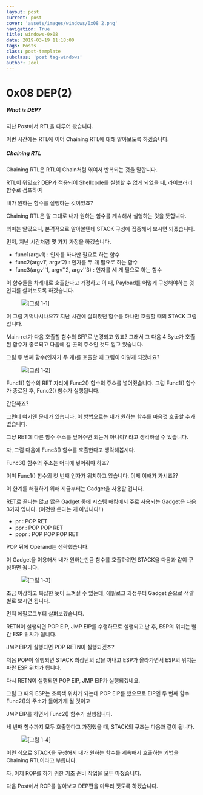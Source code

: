 ```yaml
---
layout: post
current: post
cover: 'assets/images/windows/0x08_2.png'
navigation: True
title: windows-0x08
date: 2019-03-19 11:18:00
tags: Posts
class: post-template
subclass: 'post tag-windows'
author: Joel
---
```


# 0x08 DEP(2)

##### What is DEP?

지난 Post에서 RTL을 다루어 봤습니다.

이번 시간에는 RTL에 이어 Chaining RTL에 대해 알아보도록 하겠습니다.

##### Chaining RTL

Chaining RTL은 RTL이 Chain처럼 엮여서 반복되는 것을 말합니다.

RTL이 뭐였죠? DEP가 적용되어 Shellcode를 실행할 수 없게 되었을 때, 라이브러리 함수로 점프하여

내가 원하는 함수를 실행하는 것이었죠? 

Chaining RTL은 말 그대로 내가 원하는 함수를 계속해서 실행하는 것을 뜻합니다.

의미는 알았으니, 본격적으로 알아볼텐데 STACK 구성에 집중해서 보시면 되겠습니다.

먼저, 지난 시간처럼 몇 가지 가정을 하겠습니다.

 - func1(argv1) : 인자를 하나만 필요로 하는 함수
 - func2(argv1', argv'2) : 인자를 두 개 필요로 하는 함수
 - func3(argv''1, argv''2, argv''3) : 인자를 세 개 필요로 하는 함수

이 함수들을 차례대로 호출한다고 가정하고 이 때, Payload를 어떻게 구성해야하는 것인지를 살펴보도록 하겠습니다.

<figure>
  <img data-action="zoom" src='{{ "/assets/images/windows/0x07_2.png" | relative_url }}' alt='[그림 1-1]'>
</figure>

이 그림 기억나시나요?? 지난 시간에 살펴봤던 함수를 하나만 호출할 때의 STACK 그림입니다.

Main-ret가 다음 호출할 함수의 SFP로 변경되고 있죠? 그래서 그 다음 4 Byte가 호출된 함수가 종료되고 다음에 갈 곳의 주소인 것도 알고 있습니다.

그럼 두 번째 함수(인자가 두 개)를 호출할 때 그림이 이렇게 되겠네요?

<figure>
  <img data-action="zoom" src='{{ "/assets/images/windows/0x08_1.png" | relative_url }}' alt='[그림 1-2]'>
</figure>

Func1() 함수의 RET 자리에 Func2() 함수의 주소를 넣어줬습니다. 그럼 Func1() 함수가 종료된 후, Func2() 함수가 실행됩니다.

간단하죠?

그런데 여기엔 문제가 있습니다. 이 방법으로는 내가 원하는 함수를 마음껏 호출할 수가 없습니다.

그냥 RET에 다른 함수 주소를 덮어주면 되는거 아니야? 라고 생각하실 수 있습니다.

자, 그럼 다음에 Func3() 함수를 호출한다고 생각해봅시다.

Func3() 함수의 주소는 어디에 넣어줘야 하죠?

이미 Func1() 함수의 첫 번째 인자가 위치하고 있습니다. 이제 이해가 가시죠??

이 한계를 해결하기 위해 지금부터는 Gadget을 사용할 겁니다.

RET로 끝나는 많고 많은 Gadget 중에 시스템 해킹에서 주로 사용되는 Gadget은 다음 3가지 입니다.
(이것만 쓴다는 게 아닙니다!!)

 - pr : POP RET
 - ppr : POP POP RET
 - pppr : POP POP POP RET

POP 뒤에 Operand는 생략했습니다.

이 Gadget을 이용해서 내가 원하는만큼 함수를 호출하려면 STACK을 다음과 같이 구성하면 됩니다.

<figure>
  <img data-action="zoom" src='{{ "/assets/images/windows/0x08_2.png" | relative_url }}' alt='[그림 1-3]'>
</figure>

조금 이상하고 복잡한 듯이 느껴질 수 있는데, 에필로그 과정부터 Gadget 순으로 색깔별로 보시면 됩니다.

먼저 에필로그부터 살펴보겠습니다.

RETN이 실행되면 POP EIP, JMP EIP를 수행하므로 실행되고 난 후, ESP의 위치는 빨간 ESP 위치가 됩니다.

JMP EIP가 실행되면 POP RETN이 실행되겠죠?

처음 POP이 실행되면 STACK 최상단의 값을 꺼내고 ESP가 올라가면서 ESP의 위치는 파란 ESP 위치가 됩니다.

다시 RETN이 실행되면 POP EIP, JMP EIP가 실행되겠네요.

그럼 그 때의 ESP는 초록색 위치가 되는데 POP EIP를 했으므로 EIP엔 두 번째 함수 Func2()의 주소가 들어가게 될 것이고

JMP EIP를 하면서 Func2() 함수가 실행됩니다.

세 번째 함수까지 모두 호출한다고 가정했을 때, STACK의 구조는 다음과 같이 됩니다.

<figure>
  <img data-action="zoom" src='{{ "/assets/images/windows/0x08_3.png" | relative_url }}' alt='[그림 1-4]'>
</figure>

이런 식으로 STACK을 구성해서 내가 원하는 함수를 계속해서 호출하는 기법을 Chaining RTL이라고 부릅니다.

자, 이제 ROP를 하기 위한 기초 준비 작업을 모두 마쳤습니다.

다음 Post에서 ROP를 알아보고 DEP편을 마무리 짓도록 하겠습니다.






